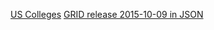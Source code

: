 [US Colleges](https://github.com/karllhughes/colleges/blob/master/seeds/files/colleges_2016_03.csv)
[GRID release 2015-10-09 in JSON](https://digitalscience.figshare.com/articles/dataset/GRID_release_2015_10_09_in_JSON/1570968/1)
